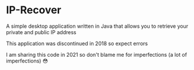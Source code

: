 # IP-Recover
A simple desktop application written in Java that allows you to retrieve your private and public IP address

This application was discontinued in 2018 so expect errors

I am sharing this code in 2021 so don't blame me for imperfections (a lot of imperfections) 😳
